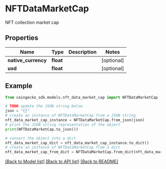 # NFTDataMarketCap

NFT collection market cap

## Properties

Name | Type | Description | Notes
------------ | ------------- | ------------- | -------------
**native_currency** | **float** |  | [optional] 
**usd** | **float** |  | [optional] 

## Example

```python
from coingecko_sdk.models.nft_data_market_cap import NFTDataMarketCap

# TODO update the JSON string below
json = "{}"
# create an instance of NFTDataMarketCap from a JSON string
nft_data_market_cap_instance = NFTDataMarketCap.from_json(json)
# print the JSON string representation of the object
print(NFTDataMarketCap.to_json())

# convert the object into a dict
nft_data_market_cap_dict = nft_data_market_cap_instance.to_dict()
# create an instance of NFTDataMarketCap from a dict
nft_data_market_cap_from_dict = NFTDataMarketCap.from_dict(nft_data_market_cap_dict)
```
[[Back to Model list]](../README.md#documentation-for-models) [[Back to API list]](../README.md#documentation-for-api-endpoints) [[Back to README]](../README.md)


